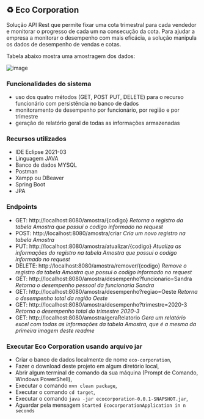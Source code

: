 ## :recycle: Eco Corporation

Solução API Rest que permite fixar uma cota trimestral para cada vendedor e monitorar o progresso de cada um na consecução da cota. 
Para ajudar a empresa a monitorar o desempenho com mais eficácia, a solução manipula os dados de desempenho de vendas e cotas. 

Tabela abaixo mostra uma amostragem dos dados:

![image](https://user-images.githubusercontent.com/61856025/128608732-2ae392b9-7c4b-45ac-9237-615d9dedc5fa.png)

### Funcionalidades do sistema
- uso dos quatro métodos (GET, POST PUT, DELETE) para o recurso funcionário com persistência no banco de dados
- monitoramento de desempenho por funcionário, por região e por trimestre
- geração de relatório geral de todas as informações armazenadas

### Recursos utilizados
- IDE Eclipse 2021-03
- Linguagem JAVA
- Banco de dados MYSQL
- Postman
- Xampp ou DBeaver
- Spring Boot
- JPA

### Endpoints
- GET: http://localhost:8080/amostra/{codigo} *Retorna o registro da tabela Amostra que possui o codigo informado no request*
- POST: http://localhost:8080/amostra/criar *Cria um novo registro na tabela Amostra*
- PUT: http://localhost:8080/amostra/atualizar/{codigo} *Atualiza as informações do registro na tabela Amostra que possui o codigo informado no request*
- DELETE: http://localhost:8080/amostra/remover/{codigo} *Remove o registro da tabela Amostra que possui o codigo informado no request*
- GET: http://localhost:8080/amostra/desempenho?funcionario=Sandra *Retorna o desempenho pessoal da funcionaria Sandra*
- GET: http://localhost:8080/amostra/desempenho?regiao=Oeste *Retorna o desempenho total da região Oeste*
- GET: http://localhost:8080/amostra/desempenho?trimestre=2020-3 *Retorna o desempenho total do trimestre 2020-3*
- GET: http://localhost:8080/amostra/geraRelatorio *Gera um relatório excel com todas as informações da tabela Amostra, que é a mesma da primeira imagem deste readme*

### Executar Eco Corporation usando arquivo jar
- Criar o banco de dados localmente de nome ```eco-corporation```,
- Fazer o download deste projeto em algum diretório local,
- Abrir algum terminal de comando da sua máquina (Prompt de Comando, Windows PowerShell),
- Executar o comando ```mvn clean package```,
- Executar o comando ```cd target```,
- Executar o comando ```java -jar ecocorporation-0.0.1-SNAPSHOT.jar```,
- Aguardar pela mensagem ```Started EcocorporationApplication in n seconds```
